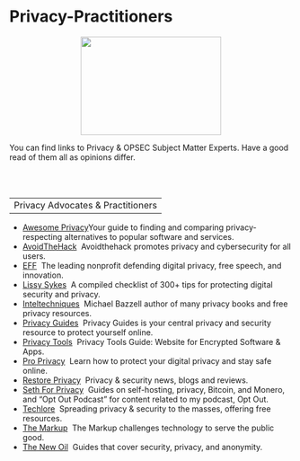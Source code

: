 # Privacy-Practitioners
<p align="center">
      <img width="250" height="175" src="https://www.cqcore.uk/wp-content/uploads/2024/06/Screenshot-2024-06-13-122030.png">
    </p>
<p>You can find links to Privacy & OPSEC Subject Matter Experts. Have a good read of them all as opinions differ. </p>
<br></br>
<table>
    <tr>
     <td>Privacy Advocates & Practitioners</td>
   </tr>
 </table>
 <ul>
    <li><a href="https://awesome-privacy.xyz/">Awesome Privacy</a>Your guide to finding and comparing privacy-respecting alternatives to popular software and services.</li>
    <li><a href="https://avoidthehack.com/">AvoidTheHack</a>&nbsp;&nbsp;Avoidthehack promotes privacy and cybersecurity for all users.</li>  
    <li><a href="https://www.eff.org/">EFF</a>&nbsp;&nbsp;The leading nonprofit defending digital privacy, free speech, and innovation.</li>
    <li><a href="https://github.com/Lissy93">Lissy Sykes</a>&nbsp;&nbsp;A compiled checklist of 300+ tips for protecting digital security and privacy.</li>
    <li><a href="https://inteltechniques.com/">Inteltechniques</a>&nbsp;&nbsp;Michael Bazzell author of many privacy books and free privacy resources. </li>
    <li><a href="https://www.privacyguides.org/en/">Privacy Guides</a>&nbsp;&nbsp;Privacy Guides is your central privacy and security resource to protect yourself online.</li>
    <li><a href="https://www.privacytools.io/">Privacy Tools</a>&nbsp;&nbsp;Privacy Tools Guide: Website for Encrypted Software & Apps.</li>
    <li><a href="https://proprivacy.com/">Pro Privacy</a>&nbsp;&nbsp;Learn how to protect your digital privacy and stay safe online.</li>
    <li><a href="https://restoreprivacy.com/">Restore Privacy</a>&nbsp;&nbsp;Privacy & security news, blogs and reviews.</li>
    <li><a href="https://sethforprivacy.com/">Seth For Privacy</a>&nbsp;&nbsp;Guides on self-hosting, privacy, Bitcoin, and Monero, and “Opt Out Podcast” for content related to my podcast, Opt Out.</li>
    <li><a href="https://techlore.tech/">Techlore</a>&nbsp;&nbsp;Spreading privacy & security to the masses, offering free resources.</li>
    <li><a href="https://themarkup.org/">The Markup</a>&nbsp;&nbsp;The Markup challenges technology to serve the public good.</li>  
    <li><a href="https://thenewoil.org/">The New Oil</a>&nbsp;&nbsp;Guides that cover security, privacy, and anonymity.</li>
 </ul>
 <br></br>
